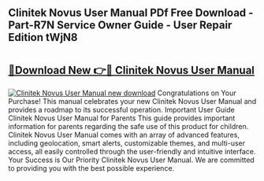 ## Clinitek Novus User Manual PDf Free Download - Part-R7N Service Owner Guide - User Repair Edition tWjN8

# <h2><a href="http://bc219.oget.top/?id=Clinitek+Novus+User+Manual">🔗Download New 👉🔴 Clinitek Novus User Manual</a></h2>

[![Clinitek Novus User Manual new download](https://i.imgur.com/5g1atiW.png)](http://bc219.oget.top/?id=Clinitek+Novus+User+Manual)
Congratulations on Your Purchase! This manual celebrates your new Clinitek Novus User Manual and provides a roadmap to its successful operation. Important User Guide Clinitek Novus User Manual for Parents This guide provides important information for parents regarding the safe use of this product for children. Clinitek Novus User Manual comes with an array of advanced features, including geolocation, smart alerts, customizable themes, and multi-user access, all easily controlled through the user-friendly and intuitive interface. Your Success is Our Priority Clinitek Novus User Manual. We are committed to providing you with the best possible experience.
